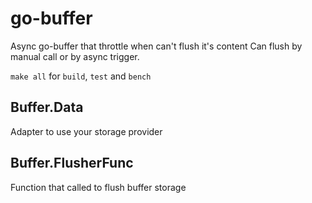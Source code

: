 # go-buffer
Async go-buffer that throttle when can't flush it's content
Can flush by manual call or by async trigger.

`make all` for `build`, `test` and `bench`

## Buffer.Data
Adapter to use your storage provider

## Buffer.FlusherFunc
Function that called to flush buffer storage
